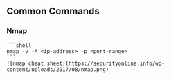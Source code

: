 ## **Common Commands**

### **Nmap**
    ```shell
    nmap -v -A <ip-address> -p <port-range>
    ```
    ![nmap cheat sheet](https://securityonline.info/wp-content/uploads/2017/08/nmap.png)